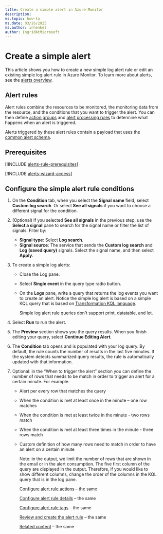 ```yaml
---
title: Create a simple alert in Azure Monitor
description: 
ms.topic: how-to 
ms.date: 03/26/2025
ms.author: inhenkel
author: IngridAtMicrosoft
---
```


# Create a simple alert

This article shows you how to create a new simple log alert rule or edit an existing simple log alert rule in Azure Monitor. To learn more about alerts, see the [alerts overview](alerts-overview.md).

## Alert rules

Alert rules combine the resources to be monitored, the monitoring data from the resource, and the conditions that you want to trigger the alert. You can then define [action groups](action-groups.md) and [alert processing rules](alerts-action-rules.md) to determine what happens when an alert is triggered.

Alerts triggered by these alert rules contain a payload that uses the [common alert schema](alerts-common-schema.md).

## Prerequisites

[!INCLUDE [alerts-rule-prerequisites](includes/alerts-rule-prerequisites.md)]

[!INCLUDE [alerts-wizard-access](includes/alerts-wizard-access.md)]

## Configure the simple alert rule conditions

1.  On the **Condition** tab, when you select the **Signal name** field, select **Custom log search**. Or select **See all signals** if you want to choose a different signal for the condition.
2.  (Optional) If you selected **See all signals** in the previous step, use the **Select a signal** pane to search for the signal name or filter the list of signals. Filter by:
    -   **Signal type**: Select **Log search**.
    -   **Signal source**: The service that sends the **Custom log search** and **Log (saved query)** signals. Select the signal name, and then select **Apply**.
3.  To create a simple log alerts:
    -   Close the Log pane.
    -   Select **Single event** in the query type radio button.
    -   On the **Logs** pane, write a query that returns the log events you want to create an alert. Notice the simple log alert is based on a simple KQL query that is based on [Transformation KQL language](https://learn.microsoft.com/en-us/azure/azure-monitor/essentials/data-collection-transformations-structure#supported-kql-features).

        Simple log alert rule queries don't support print, datatable, and let.

4.  Select **Run** to run the alert.
5.  The **Preview** section shows you the query results. When you finish editing your query, select **Continue Editing Alert**.
6.  The **Condition** tab opens and is populated with your log query. By default, the rule counts the number of results in the last five minutes. If the system detects summarized query results, the rule is automatically updated with that information.
7.  Optional: in the “When to trigger the alert” section you can define the number of rows that needs to be match in order to trigger an alert for a certain minute. For example:
    -   Alert per every row that matches the query
    -   When the condition is met at least once in the minute – one row matches
    -   When the condition is met at least twice in the minute - two rows match
    -   When the condition is met at least three times in the minute - three rows match
    -   Custom definition of how many rows need to match in order to have an alert on a certain minute

        Note: in the output, we limit the number of rows that are shown in the email or in the alert consumption. The five first column of the query are displayed in the output. Therefore, if you would like to show different columns, change the order of the columns in the KQL query that is in the log pane.

        [Configure alert rule actions](https://learn.microsoft.com/en-us/azure/azure-monitor/alerts/alerts-create-log-alert-rule#configure-alert-rule-actions) – the same

        [Configure alert rule details](https://learn.microsoft.com/en-us/azure/azure-monitor/alerts/alerts-create-log-alert-rule#configure-alert-rule-details) – the same

        [Configure alert rule tags](https://learn.microsoft.com/en-us/azure/azure-monitor/alerts/alerts-create-log-alert-rule#configure-alert-rule-tags) – the same

        [Review and create the alert rule](https://learn.microsoft.com/en-us/azure/azure-monitor/alerts/alerts-create-log-alert-rule#review-and-create-the-alert-rule) – the same

        [Related content](https://learn.microsoft.com/en-us/azure/azure-monitor/alerts/alerts-create-log-alert-rule#related-content) – the same
